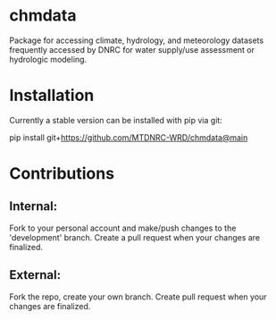 # chmdata
 Package for accessing climate, hydrology, and meteorology datasets frequently accessed by DNRC for water supply/use assessment or hydrologic modeling.

 # Installation
 Currently a stable version can be installed with pip via git:

 pip install git+https://github.com/MTDNRC-WRD/chmdata@main

# Contributions
## Internal:
Fork to your personal account and make/push changes to the 'development' branch. Create a pull request when your changes are finalized.
## External:
Fork the repo, create your own branch. Create pull request when your changes are finalized.
